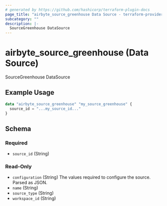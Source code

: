 ```yaml
---
# generated by https://github.com/hashicorp/terraform-plugin-docs
page_title: "airbyte_source_greenhouse Data Source - terraform-provider-airbyte"
subcategory: ""
description: |-
  SourceGreenhouse DataSource
---
```


# airbyte_source_greenhouse (Data Source)

SourceGreenhouse DataSource

## Example Usage

```terraform
data "airbyte_source_greenhouse" "my_source_greenhouse" {
  source_id = "...my_source_id..."
}
```

<!-- schema generated by tfplugindocs -->
## Schema

### Required

- `source_id` (String)

### Read-Only

- `configuration` (String) The values required to configure the source. Parsed as JSON.
- `name` (String)
- `source_type` (String)
- `workspace_id` (String)


